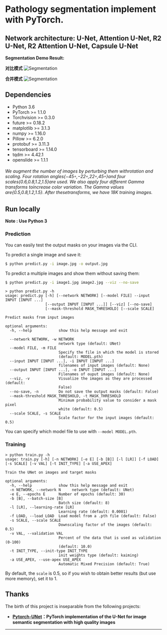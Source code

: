 # Pathology segmentation implement with PyTorch.
## Network architecture: U-Net, Attention U-Net, R2 U-Net, R2 Attention U-Net, Capsule U-Net

**Segmentation Demo Result:**

**对比模式**
![Segmentation](http://qhax9tu5e.hb-bkt.clouddn.com/%E5%BE%AE%E4%BF%A1%E6%88%AA%E5%9B%BE_20200927130059.png)

**合并模式**
![Segmentation](http://qhax9tu5e.hb-bkt.clouddn.com/%E5%BE%AE%E4%BF%A1%E6%88%AA%E5%9B%BE_20200927130120.png)

## Dependencies

- Python 3.6
- PyTorch >= 1.1.0
- Torchvision >= 0.3.0
- future >= 0.18.2
- matplotlib >= 3.1.3
- numpy >= 1.16.0
- Pillow >= 6.2.0
- protobuf >= 3.11.3
- tensorboard >= 1.14.0
- tqdm >= 4.42.1
- openslide >= 1.1.1


###### We augment the number of images by perturbing them withrotation and scaling. Four rotation angles{−45◦,−22◦,22◦,45◦}and four scales{0.6,0.8,1.2,1.5}are used. We also apply four different Gamma transforms toincrease color variation. The Gamma values are{0.5,0.8,1.2,1.5}. After thesetransforms, we have 18K training images. 

## Run locally
**Note : Use Python 3**
### Prediction

You can easily test the output masks on your images via the CLI.

To predict a single image and save it:

```bash
$ python predict.py -i image.jpg -o output.jpg
```

To predict a multiple images and show them without saving them:

```bash
$ python predict.py -i image1.jpg image2.jpg --viz --no-save
```

```shell script
> python predict.py -h
usage: predict.py [-h] [--network NETWORK] [--model FILE] --input INPUT [INPUT ...]
                  [--output INPUT [INPUT ...]] [--viz] [--no-save]
                  [--mask-threshold MASK_THRESHOLD] [--scale SCALE]

Predict masks from input images

optional arguments:
  -h, --help            show this help message and exit

  --network NETWORK, -w NETWORK
                        network type (default: UNet)
  --model FILE, -m FILE
                        Specify the file in which the model is stored
                        (default: MODEL.pth)
  --input INPUT [INPUT ...], -i INPUT [INPUT ...]
                        filenames of input images (default: None)
  --output INPUT [INPUT ...], -o INPUT [INPUT ...]
                        Filenames of ouput images (default: None)
  --viz, -v             Visualize the images as they are processed (default:
                        False)
  --no-save, -n         Do not save the output masks (default: False)
  --mask-threshold MASK_THRESHOLD, -t MASK_THRESHOLD
                        Minimum probability value to consider a mask pixel
                        white (default: 0.5)
  --scale SCALE, -s SCALE
                        Scale factor for the input images (default: 0.5)
```
You can specify which model file to use with `--model MODEL.pth`.

### Training

```shell script
> python train.py -h
usage: train.py [-h] [-n NETWORK] [-e E] [-b [B]] [-l [LR]] [-f LOAD] [-s SCALE] [-v VAL] [-t INIT_TYPE] [-a USE_APEX]

Train the UNet on images and target masks

optional arguments:
  -h, --help            show this help message and exit
  -n NETWORK, --network N     network type (default: UNet)
  -e E, --epochs E      Number of epochs (default: 30)
  -b [B], --batch-size [B]
                        Batch size (default: 8)
  -l [LR], --learning-rate [LR]
                        Learning rate (default: 0.0001)
  -f LOAD, --load LOAD  Load model from a .pth file (default: False)
  -s SCALE, --scale SCALE
                        Downscaling factor of the images (default: 0.5)
  -v VAL, --validation VAL
                        Percent of the data that is used as validation (0-100)
                        (default: 10.0)
  -t INIT_TYPE, --init-type INIT_TYPE
                        init weights type (default: kaiming)
  -a USE_APEX, --use-apex USE_APEX
                        Automatic Mixed Precision (default: True)

```
By default, the `scale` is 0.5, so if you wish to obtain better results (but use more memory), set it to 1.

## Thanks

The birth of this project is inseparable from the following projects:

- **[Pytorch-UNet](https://github.com/milesial/Pytorch-UNet)：PyTorch implementation of the U-Net for image semantic segmentation with high quality images**

---

